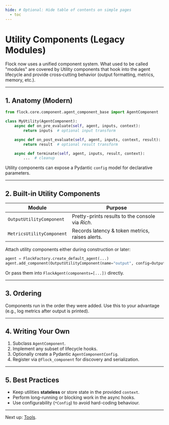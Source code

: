 ```yaml
---
hide: # Optional: Hide table of contents on simple pages
  - toc
---
```


# Utility Components (Legacy Modules)

Flock now uses a unified component system. What used to be called "modules" are covered by Utility components that hook into the agent lifecycle and provide cross‑cutting behavior (output formatting, metrics, memory, etc.).

---

## 1. Anatomy (Modern)

```python
from flock.core.component.agent_component_base import AgentComponent

class MyUtility(AgentComponent):
    async def on_pre_evaluate(self, agent, inputs, context):
        return inputs  # optional input transform

    async def on_post_evaluate(self, agent, inputs, context, result):
        return result  # optional result transform

    async def terminate(self, agent, inputs, result, context):
        ...  # cleanup
```

Utility components can expose a Pydantic `config` model for declarative parameters.

---

## 2. Built-in Utility Components

| Module | Purpose |
| ------ | ------- |
| `OutputUtilityComponent` | Pretty-prints results to the console via *Rich*. |
| `MetricsUtilityComponent` | Records latency & token metrics, raises alerts. |

Attach utility components either during construction or later:

```python
agent = FlockFactory.create_default_agent(...)
agent.add_component(OutputUtilityComponent(name="output", config=OutputUtilityConfig(render_table=True)))
```

Or pass them into `FlockAgent(components=[...])` directly.

---

## 3. Ordering

Components run in the order they were added. Use this to your advantage (e.g., log metrics after output is printed).

---

## 4. Writing Your Own

1. Subclass `AgentComponent`.
2. Implement any subset of lifecycle hooks.
3. Optionally create a Pydantic `AgentComponentConfig`.
4. Register via `@flock_component` for discovery and serialization.

---

## 5. Best Practices

* Keep utilities **stateless** or store state in the provided `context`.
* Perform long-running or blocking work in the async hooks.
* Use configurability (`*Config`) to avoid hard-coding behaviour.

---

Next up: [Tools](../components/tools.md).
